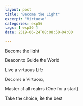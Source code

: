 ```yaml
---
layout: post
title: "Become the Light"
excerpt: "Virtuoso"
categories: exp56
tags: [ exp56 ]
date: 2019-06-24T08:08:50-04:00

---
```


Become the light

Beacon to Guide the World

Live a virtuous Life

Become a Virtuoso,

Master of all realms (One for a start)

Take the choice, Be the best
